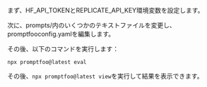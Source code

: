 まず、HF_API_TOKENとREPLICATE_API_KEY環境変数を設定します。

次に、prompts/内のいくつかのテキストファイルを変更し、promptfooconfig.yamlを編集します。

その後、以下のコマンドを実行します：

```
npx promptfoo@latest eval
```

その後、`npx promptfoo@latest view`を実行して結果を表示できます。
